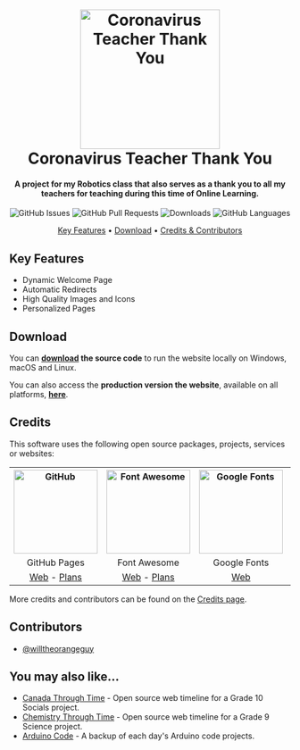 <!-- Logo -->
<h1 align="center">
  <img src="https://bccovid-19group.ca/media/icon_hu982f6df7317964a346aa28633b07e921_462702_512x512_fill_lanczos_center_3.png" height="250px" width="250px" alt="Coronavirus Teacher Thank You">
  <br>
  Coronavirus Teacher Thank You
  <br>
</h1>

<!-- Copy -->
<h4 align="center">A project for my Robotics class that also serves as a thank you to all my teachers for teaching during this time of Online Learning.</h4>

<!-- Badges -->
<div align="center">
    <!-- Issues -->
  <img alt="GitHub Issues" src="https://img.shields.io/github/issues/willtheorangeguy/Coronavirus-Teacher-Thank-You">
  <!-- Pull Requests -->
  <img alt="GitHub Pull Requests" src="https://img.shields.io/github/issues-pr/willtheorangeguy/Coronavirus-Teacher-Thank-You">
  <!-- Downloads -->
  <img alt="Downloads" src="https://img.shields.io/github/downloads/willtheorangeguy/Coronavirus-Teacher-Thank-You/total">
  <!-- Language Count -->
  <img alt="GitHub Languages" src="https://img.shields.io/github/languages/count/willtheorangeguy/Coronavirus-Teacher-Thank-You">
</div>

<!-- Navigation -->
<p align="center">
  <a href="#key-features">Key Features</a> •
  <a href="#download">Download</a> •
  <a href="#credits">Credits & Contributors</a>
</p>

## Key Features

* Dynamic Welcome Page
* Automatic Redirects
* High Quality Images and Icons
* Personalized Pages

## Download

You can **[download](https://github.com/willtheorangeguy/Arduino-Code/archive/refs/heads/master.zip) the source code** to run the website locally on Windows, macOS and Linux.

You can also access the **production version the website**, available on all platforms, **[here](https://willtheorangeguy.github.io/Coronavirus-Teacher-Thank-You/)**.

## Credits

This software uses the following open source packages, projects, services or websites:

<!-- Credits Table -->
<table>
  <tr>
    <th align="center"><img src="https://github.githubassets.com/images/modules/logos_page/GitHub-Mark.png" width="150" height="150" alt="GitHub"/></th>
    <th align="center"><img src="https://www.drupal.org/files/project-images/font_awesome_logo.png" width="150" height="150" alt="Font Awesome"/></th>
    <th align="center"><img src="https://ps.w.org/easy-google-fonts/assets/icon-256x256.png?rev=2562365" width="150" height="150" alt="Google Fonts"/></th>
    <th align="center"><img src="https://res.cloudinary.com/crunchbase-production/image/upload/c_lpad,h_256,w_256,f_auto,q_auto:eco,dpr_1/tbvbvipimh2camf5nb2q" width="150" height="150" alt="Unsplash"/></th>
    <th align="center"><img src="https://i1.sndcdn.com/avatars-JUvAAPvAA86fmbVE-SH0i6g-t500x500.jpg" width="150" height="150" alt="NASA"/></th>
  </tr>
  <tr>
    <td align="center">GitHub Pages</td>
    <td align="center">Font Awesome</td>
    <td align="center">Google Fonts</td>
    <td align="center">Unsplash</td>
    <td align="center">NASA</td>
  </tr>
  <tr>
    <td align="center"><a href="https://github.com/">Web</a> - <a href="https://github.com/pricing">Plans</a></td>
    <td align="center"><a href="https://fontawesome.com/">Web</a> - <a href="https://fontawesome.com/plans">Plans</a></td>
    <td align="center"><a href="https://fonts.google.com/">Web</a></td>
    <td align="center"><a href="https://unsplash.com/">Web</a></td>
    <td align="center"><a href="https://www.nasa.gov/">Web</a></td>
  </tr>
</table>

More credits and contributors can be found on the [Credits page](https://willtheorangeguy.github.io/Coronavirus-Teacher-Thank-You/credits.html).

## Contributors

* [@willtheorangeguy](https://github.com/willtheorangeguy)

## You may also like...

* [Canada Through Time](https://github.com/willtheorangeguy/Canada-Through-Time) - Open source web timeline for a Grade 10 Socials project.
* [Chemistry Through Time](https://github.com/willtheorangeguy/Chemistry-Through-Time) - Open source web timeline for a Grade 9 Science project.
* [Arduino Code](https://github.com/willtheorangeguy/Arduino-Code) - A backup of each day's Arduino code projects.

